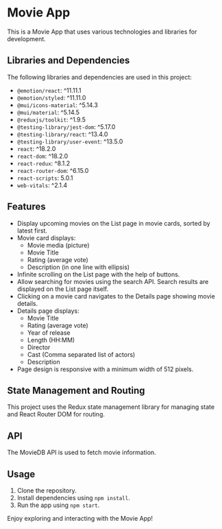 # Movie App

This is a Movie App that uses various technologies and libraries for development.

## Libraries and Dependencies

The following libraries and dependencies are used in this project:

- `@emotion/react`: ^11.11.1
- `@emotion/styled`: ^11.11.0
- `@mui/icons-material`: ^5.14.3
- `@mui/material`: ^5.14.5
- `@reduxjs/toolkit`: ^1.9.5
- `@testing-library/jest-dom`: ^5.17.0
- `@testing-library/react`: ^13.4.0
- `@testing-library/user-event`: ^13.5.0
- `react`: ^18.2.0
- `react-dom`: ^18.2.0
- `react-redux`: ^8.1.2
- `react-router-dom`: ^6.15.0
- `react-scripts`: 5.0.1
- `web-vitals`: ^2.1.4

## Features

- Display upcoming movies on the List page in movie cards, sorted by latest first.
- Movie card displays:
  - Movie media (picture)
  - Movie Title
  - Rating (average vote)
  - Description (in one line with ellipsis)
- Infinite scrolling on the List page with the help of buttons.
- Allow searching for movies using the search API. Search results are displayed on the List page itself.
- Clicking on a movie card navigates to the Details page showing movie details.
- Details page displays:
  - Movie Title
  - Rating (average vote)
  - Year of release
  - Length (HH:MM)
  - Director
  - Cast (Comma separated list of actors)
  - Description
- Page design is responsive with a minimum width of 512 pixels.

## State Management and Routing

This project uses the Redux state management library for managing state and React Router DOM for routing.

## API

The MovieDB API is used to fetch movie information.

## Usage

1. Clone the repository.
2. Install dependencies using `npm install`.
3. Run the app using `npm start`.

Enjoy exploring and interacting with the Movie App!
